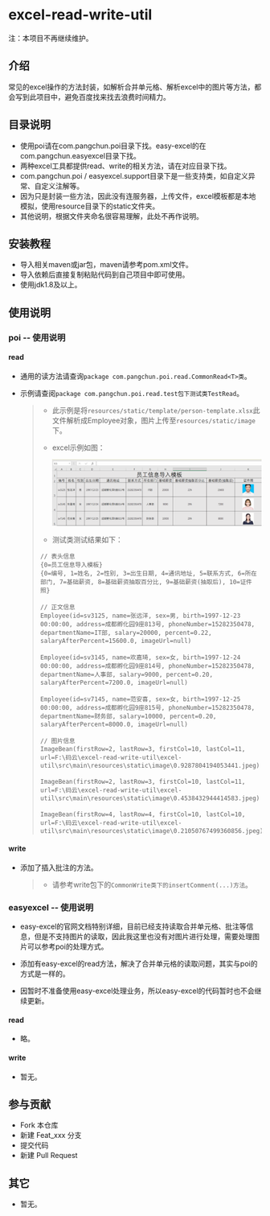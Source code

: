 # excel-read-write-util

注：本项目不再继续维护。

## 介绍
常见的excel操作的方法封装，如解析合并单元格、解析excel中的图片等方法，都会写到此项目中，避免百度找来找去浪费时间精力。

## 目录说明
- 使用poi请在com.pangchun.poi目录下找。easy-excel的在com.pangchun.easyexcel目录下找。
- 两种excel工具都提供read、write的相关方法，请在对应目录下找。
- com.pangchun.poi / easyexcel.support目录下是一些支持类，如自定义异常、自定义注解等。
- 因为只是封装一些方法，因此没有连服务器，上传文件，excel模板都是本地模拟，使用resource目录下的static文件夹。
- 其他说明，根据文件夹命名很容易理解，此处不再作说明。


## 安装教程

- 导入相关maven或jar包，maven请参考pom.xml文件。
- 导入依赖后直接复制粘贴代码到自己项目中即可使用。
- 使用jdk1.8及以上。

## 使用说明

### poi -- 使用说明

#### read

- 通用的读方法请查询`package com.pangchun.poi.read.CommonRead<T>类`。

- 示例请查阅`package com.pangchun.poi.read.test包下测试类TestRead`。

  >- 此示例是将`resources/static/template/person-template.xlsx`此文件解析成Employee对象，图片上传至`resources/static/image`下。
  >
  >- excel示例如图：
  >
  >   ![image-20210606181324090](assets/image-20210606181324090.png)
  >
  >- 测试类测试结果如下：
  >
  >  ```
  >  // 表头信息
  >  {0=员工信息导入模板}
  >  {0=编号, 1=姓名, 2=性别, 3=出生日期, 4=通讯地址, 5=联系方式, 6=所在部门, 7=基础薪资, 8=基础薪资抽取百分比, 9=基础薪资(抽取后), 10=证件照}
  >  
  >  // 正文信息
  >  Employee(id=sv3125, name=张远洋, sex=男, birth=1997-12-23 00:00:00, address=成都孵化园9座813号, phoneNumber=15282350478, departmentName=IT部, salary=20000, percent=0.22, salaryAfterPercent=15600.0, imageUrl=null)
  >  
  >  Employee(id=sv3145, name=欢嘉琦, sex=女, birth=1997-12-24 00:00:00, address=成都孵化园9座814号, phoneNumber=15282350478, departmentName=人事部, salary=9000, percent=0.20, salaryAfterPercent=7200.0, imageUrl=null)
  >  
  >  Employee(id=sv7145, name=范安喜, sex=女, birth=1997-12-25 00:00:00, address=成都孵化园9座815号, phoneNumber=15282350478, departmentName=财务部, salary=10000, percent=0.20, salaryAfterPercent=8000.0, imageUrl=null)
  >  
  >  // 图片信息
  >  ImageBean(firstRow=2, lastRow=3, firstCol=10, lastCol=11, url=F:\码云\excel-read-write-util\excel-util\src\main\resources\static\image\0.9287804194053441.jpeg)
  >  
  >  ImageBean(firstRow=2, lastRow=3, firstCol=10, lastCol=11, url=F:\码云\excel-read-write-util\excel-util\src\main\resources\static\image\0.4538432944414583.jpeg)
  >  
  >  ImageBean(firstRow=4, lastRow=4, firstCol=10, lastCol=10, url=F:\码云\excel-read-write-util\excel-util\src\main\resources\static\image\0.21050767499360856.jpeg)
  >  ```

#### write

- 添加了插入批注的方法。

  > - 请参考write包下的`CommonWrite类下的insertComment(...)方法`。

### easyexcel -- 使用说明

- easy-excel的官网文档特别详细，目前已经支持读取合并单元格、批注等信息，但是不支持图片的读取，因此我这里也没有对图片进行处理，需要处理图片可以参考poi的处理方式。

- 添加有easy-excel的read方法，解决了合并单元格的读取问题，其实与poi的方式是一样的。
- 因暂时不准备使用easy-excel处理业务，所以easy-excel的代码暂时也不会继续更新。

#### read

- 略。

#### write

- 暂无。

## 参与贡献

- Fork 本仓库
- 新建 Feat_xxx 分支
- 提交代码
- 新建 Pull Request


## 其它

- 暂无。

